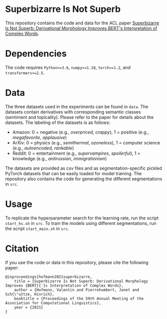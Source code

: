 # Superbizarre Is Not Superb

This repository contains the code and data for the ACL paper [Superbizarre Is Not Superb: Derivational Morphology Improves BERT's Interpretation of Complex Words](https://aclanthology.org/2021.acl-long.279.pdf).

# Dependencies

The code requires `Python>=3.6`, `numpy>=1.18`, `torch>=1.2`, and `transformers>=2.5`.

# Data

The three datasets used in the experiments can be found in `data`.
The datasets contain derivatives with corresponding semantic classes (sentiment and topicality).
Please refer to the paper for details about the datasets.
The labeling of the datasets is as follows:

- Amazon: 0 = negative (e.g., _overpriced_, _crappy_), 1 = positive (e.g., _megafavorite_, _applausive_)
- ArXiv: 0 = physics (e.g., _semithermal_, _ozoneless_), 1 = computer science (e.g., _autoencoded_, _rankable_)
- Reddit: 0 = entertainment (e.g., _supervampires_, _spoilerful_), 1 = knowledge (e.g., _antirussian_, _immigrationism_)

The datasets are provided as csv files and as segmentation-specific pickled PyTorch datasets that can be easily loaded for model training.
The repository also contains the code for generating the different segmentations in `src`.

# Usage

To replicate the hyperparameter search for the learning rate, run the script `start_hs.sh` in `src`.
To train the models using different segmentations, run the script `start_main.sh` in `src`.

# Citation

If you use the code or data in this repository, please cite the following paper:

```
@inproceedings{hofmann2021superbizarre,
    title = {Superbizarre Is Not Superb: Derivational Morphology Improves {BERT}{'}s Interpretation of Complex Words},
    author = {Hofmann, Valentin and Pierrehumbert, Janet and Sch{\"u}tze, Hinrich},
    booktitle = {Proceedings of the 59th Annual Meeting of the Association for Computational Linguistics},
    year = {2021}
}
```
